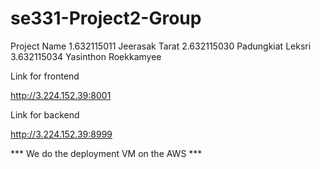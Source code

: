# se331-Project2-Group

Project Name
1.632115011 Jeerasak Tarat
2.632115030 Padungkiat Leksri
3.632115034 Yasinthon Roekkamyee

Link for frontend

http://3.224.152.39:8001

Link for backend

http://3.224.152.39:8999

*** We do the deployment VM on the AWS ***
